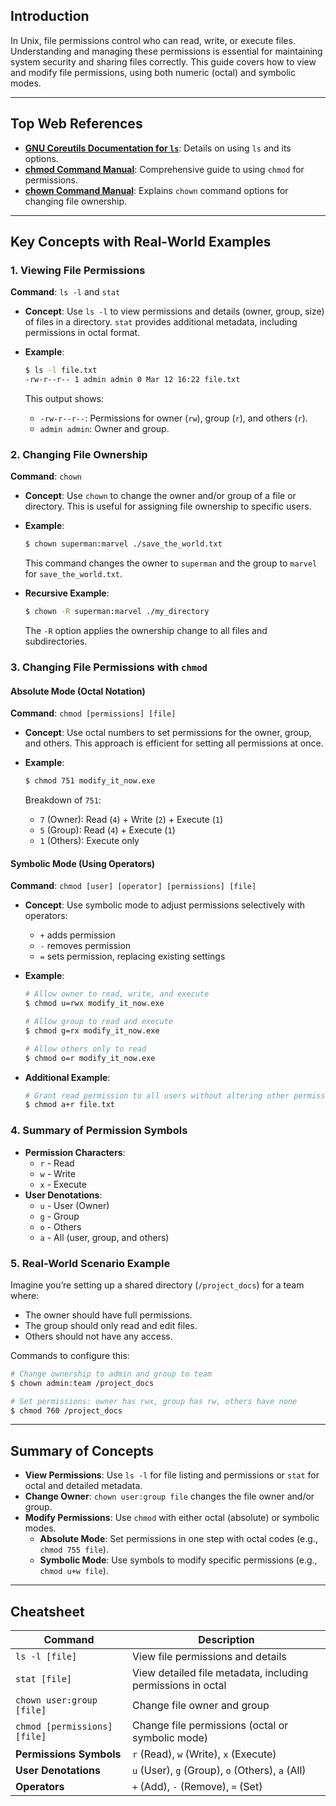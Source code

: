 ## Introduction

In Unix, file permissions control who can read, write, or execute files. Understanding and managing these permissions is essential for maintaining system security and sharing files correctly. This guide covers how to view and modify file permissions, using both numeric (octal) and symbolic modes.

---

## Top Web References

- **[GNU Coreutils Documentation for `ls`](https://www.gnu.org/software/coreutils/manual/html_node/ls-invocation.html)**: Details on using `ls` and its options.
- **[chmod Command Manual](https://man7.org/linux/man-pages/man1/chmod.1.html)**: Comprehensive guide to using `chmod` for permissions.
- **[chown Command Manual](https://man7.org/linux/man-pages/man1/chown.1.html)**: Explains `chown` command options for changing file ownership.

---

## Key Concepts with Real-World Examples

### 1. Viewing File Permissions

**Command**: `ls -l` and `stat`

- **Concept**: Use `ls -l` to view permissions and details (owner, group, size) of files in a directory. `stat` provides additional metadata, including permissions in octal format.
  
- **Example**:
  ```bash
  $ ls -l file.txt
  -rw-r--r-- 1 admin admin 0 Mar 12 16:22 file.txt
  ```

  This output shows:
  - `-rw-r--r--`: Permissions for owner (`rw`), group (`r`), and others (`r`).
  - `admin admin`: Owner and group.

### 2. Changing File Ownership

**Command**: `chown`

- **Concept**: Use `chown` to change the owner and/or group of a file or directory. This is useful for assigning file ownership to specific users.
  
- **Example**:
  ```bash
  $ chown superman:marvel ./save_the_world.txt
  ```
  This command changes the owner to `superman` and the group to `marvel` for `save_the_world.txt`.

- **Recursive Example**:
  ```bash
  $ chown -R superman:marvel ./my_directory
  ```
  The `-R` option applies the ownership change to all files and subdirectories.

### 3. Changing File Permissions with `chmod`

#### Absolute Mode (Octal Notation)

**Command**: `chmod [permissions] [file]`

- **Concept**: Use octal numbers to set permissions for the owner, group, and others. This approach is efficient for setting all permissions at once.

- **Example**:
  ```bash
  $ chmod 751 modify_it_now.exe
  ```
  Breakdown of `751`:
  - `7` (Owner): Read (`4`) + Write (`2`) + Execute (`1`)
  - `5` (Group): Read (`4`) + Execute (`1`)
  - `1` (Others): Execute only

#### Symbolic Mode (Using Operators)

**Command**: `chmod [user] [operator] [permissions] [file]`

- **Concept**: Use symbolic mode to adjust permissions selectively with operators:
  - `+` adds permission
  - `-` removes permission
  - `=` sets permission, replacing existing settings

- **Example**:
  ```bash
  # Allow owner to read, write, and execute
  $ chmod u=rwx modify_it_now.exe

  # Allow group to read and execute
  $ chmod g=rx modify_it_now.exe

  # Allow others only to read
  $ chmod o=r modify_it_now.exe
  ```

- **Additional Example**:
  ```bash
  # Grant read permission to all users without altering other permissions
  $ chmod a+r file.txt
  ```

### 4. Summary of Permission Symbols

- **Permission Characters**:
  - `r` - Read
  - `w` - Write
  - `x` - Execute
- **User Denotations**:
  - `u` - User (Owner)
  - `g` - Group
  - `o` - Others
  - `a` - All (user, group, and others)

### 5. Real-World Scenario Example

Imagine you’re setting up a shared directory (`/project_docs`) for a team where:
- The owner should have full permissions.
- The group should only read and edit files.
- Others should not have any access.

Commands to configure this:
```bash
# Change ownership to admin and group to team
$ chown admin:team /project_docs

# Set permissions: owner has rwx, group has rw, others have none
$ chmod 760 /project_docs
```

---

## Summary of Concepts

- **View Permissions**: Use `ls -l` for file listing and permissions or `stat` for octal and detailed metadata.
- **Change Owner**: `chown user:group file` changes the file owner and/or group.
- **Modify Permissions**: Use `chmod` with either octal (absolute) or symbolic modes.
  - **Absolute Mode**: Set permissions in one step with octal codes (e.g., `chmod 755 file`).
  - **Symbolic Mode**: Use symbols to modify specific permissions (e.g., `chmod u+w file`).

---

## Cheatsheet

| **Command**       | **Description**                                                  |
|-------------------|------------------------------------------------------------------|
| `ls -l [file]`    | View file permissions and details                               |
| `stat [file]`     | View detailed file metadata, including permissions in octal     |
| `chown user:group [file]` | Change file owner and group                           |
| `chmod [permissions] [file]` | Change file permissions (octal or symbolic mode)     |
| **Permissions Symbols** | `r` (Read), `w` (Write), `x` (Execute)                  |
| **User Denotations**     | `u` (User), `g` (Group), `o` (Others), `a` (All)       |
| **Operators**            | `+` (Add), `-` (Remove), `=` (Set)                    |
